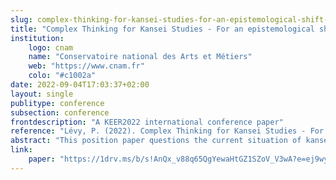 ```yaml
---
slug: complex-thinking-for-kansei-studies-for-an-epistemological-shift-of-the-field
title: "Complex Thinking for Kansei Studies - For an epistemological shift of the field"
institution:
    logo: cnam
    name: "Conservatoire national des Arts et Métiers"
    web: "https://www.cnam.fr"
    colo: "#c1002a"
date: 2022-09-04T17:03:37+02:00
layout: single
publitype: conference
subsection: conference
frontdescription: "A KEER2022 international conference paper"
reference: "Lévy, P. (2022). Complex Thinking for Kansei Studies - For an epistemological shift of the field. Proceedings of Kansei Engineering and Emotion Research International Conference 2022, KEER2022. Barcelona, Spain: Japan Society of Kansei Engineering."
abstract: "This position paper questions the current situation of kansei studies as a multidisciplinary field of research. The observations on the structure of the research community and on the way papers address the notion of kansei point out the pluridisciplinary nature of the field, centred on the ill-defined notion of kansei. This situation is thought to be an epistemological issue, rather than a structural one. To address this epistemological challenge, we argue to shift towards complex thinking as a paradigm to rethink the field of kansei studies and the notion of kansei. Positioning kansei studies as a complex unit rich of multiple disciplines and of multiple perspectives on kansei lead to a richer dynamic within the research community, and open new ways of collaboration within the community and outside with related disciplines. Therefore, we call for this shift that may impulse a new dynamic in the community actually rich of a great variety of disciplines and practices."
link:
    paper: "https://1drv.ms/b/s!AnQx_v88q65QgYewaHtGZ1SZoV_V3wA?e=ej9wyr"
---
```

